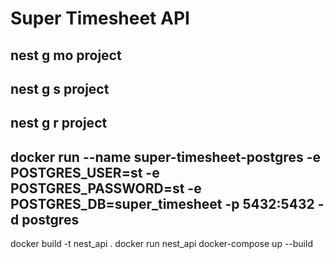 # Super Timesheet API

## nest g mo project
## nest g s project
## nest g r project

## docker run --name super-timesheet-postgres -e POSTGRES_USER=st -e POSTGRES_PASSWORD=st -e POSTGRES_DB=super_timesheet -p 5432:5432 -d postgres

docker build -t nest_api .
docker run nest_api
docker-compose up --build
